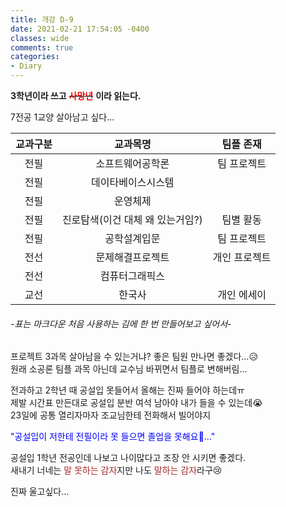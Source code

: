 ```yaml
---
title: 개강 D-9
date: 2021-02-21 17:54:05 -0400
classes: wide
comments: true
categories:
- Diary
---
```


**3학년이라 쓰고**
**~~<span style="color:red">사망년</span>~~**
**이라 읽는다.**  

7전공 1교양 살아남고 싶다...

교과구분 | 교과목명 | 팀플 존재
:--: | :--: | :--:
전필         | 소프트웨어공학론 | 팀 프로젝트
전필         | 데이타베이스시스템 
전필         | 운영체제  
전필         | 진로탐색(이건 대체 왜 있는거임?) | 팀별 활동
전필         | 공학설계입문 | 팀 프로젝트
전선         | 문제해결프로젝트 | 개인 프로젝트
전선         | 컴퓨터그래픽스
교선         | 한국사 | 개인 에세이  

###### *-표는 마크다운 처음 사용하는 김에 한 번 만들어보고 싶어서-*  


프로젝트 3과목 살아남을 수 있는거냐? 좋은 팀원 만나면 좋겠다...😥   
원래 소공론 팀플 과목 아닌데 교수님 바뀌면서 팀플로 변해버림...  

전과하고 2학년 때 공설입 못들어서 올해는 진짜 들어야 하는데ㅠ  
제발 시간표 만든대로 공설입 분반 여석 남아야 내가 들을 수 있는데😭  
23일에 공통 열리자마자 조교님한테 전화해서 빌어야지  

<span style="color:blue">"공설입이 저한테 전필이라 못 들으면 졸업을 못해요🤯..."</span>  

공설입 1학년 전공인데 나보고 나이많다고 조장 안 시키면 좋겠다.  
새내기 너네는 <span style="color:brown">말 못하는 감자</span>지만 나도 <span style="color:brown">말하는 감자</span>라구😢  

진짜 울고싶다...  

